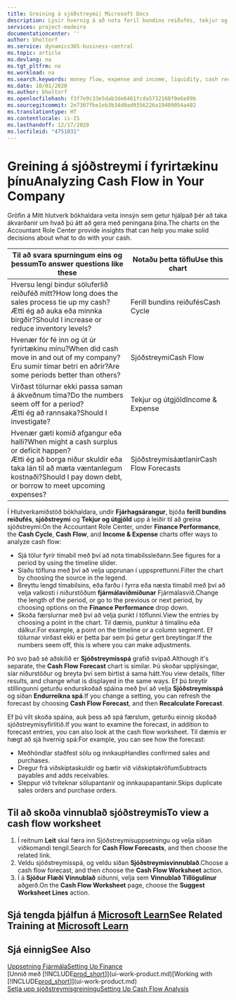 ```yaml
---
title: Greining á sjóðstreymi| Microsoft Docs
description: Lýsir hvernig á að nota feril bundins reiðufés, tekjur og útgjöld, sjóðstreymi og sjóðstreymisspá myndrit til að greina fortíð og framtíð streymi peninga inn og út úr fyrirtækinu þínu.
services: project-madeira
documentationcenter: ''
author: bholtorf
ms.service: dynamics365-business-central
ms.topic: article
ms.devlang: na
ms.tgt_pltfrm: na
ms.workload: na
ms.search.keywords: money flow, expense and income, liquidity, cash receipts minus cash payments, Cartera
ms.date: 10/01/2020
ms.author: bholtorf
ms.openlocfilehash: f3f7e9c33e5dab3de6461fcda5732168f0e6e89b
ms.sourcegitcommit: 2e7307fbe1eb3b34d0ad9356226a19409054a402
ms.translationtype: HT
ms.contentlocale: is-IS
ms.lasthandoff: 12/17/2020
ms.locfileid: "4751031"
---
```

# <a name="analyzing-cash-flow-in-your-company"></a><span data-ttu-id="92a75-103">Greining á sjóðstreymi í fyrirtækinu þínu</span><span class="sxs-lookup"><span data-stu-id="92a75-103">Analyzing Cash Flow in Your Company</span></span>
<span data-ttu-id="92a75-104">Gröfin á Mitt hlutverk bókhaldara veita innsýn sem getur hjálpað þér að taka ákvarðanir um hvað þú átt að gera með peningana þína.</span><span class="sxs-lookup"><span data-stu-id="92a75-104">The charts on the Accountant Role Center provide insights that can help you make solid decisions about what to do with your cash.</span></span>  

| <span data-ttu-id="92a75-105">Til að svara spurningum eins og þessum</span><span class="sxs-lookup"><span data-stu-id="92a75-105">To answer questions like these</span></span> | <span data-ttu-id="92a75-106">Notaðu þetta töflu</span><span class="sxs-lookup"><span data-stu-id="92a75-106">Use this chart</span></span> |
| --- | --- |
| <span data-ttu-id="92a75-107">Hversu lengi bindur söluferlið reiðuféð mitt?</span><span class="sxs-lookup"><span data-stu-id="92a75-107">How long does the sales process tie up my cash?</span></span></br> <span data-ttu-id="92a75-108">Ætti ég að auka eða minnka birgðir?</span><span class="sxs-lookup"><span data-stu-id="92a75-108">Should I increase or reduce inventory levels?</span></span> |<span data-ttu-id="92a75-109">Ferill bundins reiðufés</span><span class="sxs-lookup"><span data-stu-id="92a75-109">Cash Cycle</span></span> |
| <span data-ttu-id="92a75-110">Hvenær fór fé inn og út úr fyrirtækinu mínu?</span><span class="sxs-lookup"><span data-stu-id="92a75-110">When did cash move in and out of my company?</span></span></br> <span data-ttu-id="92a75-111">Eru sumir tímar betri en aðrir?</span><span class="sxs-lookup"><span data-stu-id="92a75-111">Are some periods better than others?</span></span> |<span data-ttu-id="92a75-112">Sjóðstreymi</span><span class="sxs-lookup"><span data-stu-id="92a75-112">Cash Flow</span></span> |
| <span data-ttu-id="92a75-113">Virðast tölurnar ekki passa saman á ákveðnum tíma?</span><span class="sxs-lookup"><span data-stu-id="92a75-113">Do the numbers seem off for a period?</span></span></br> <span data-ttu-id="92a75-114">Ætti ég að rannsaka?</span><span class="sxs-lookup"><span data-stu-id="92a75-114">Should I investigate?</span></span> |<span data-ttu-id="92a75-115">Tekjur og útgjöld</span><span class="sxs-lookup"><span data-stu-id="92a75-115">Income & Expense</span></span> |
| <span data-ttu-id="92a75-116">Hvenær gæti komið afgangur eða halli?</span><span class="sxs-lookup"><span data-stu-id="92a75-116">When might a cash surplus or deficit happen?</span></span></br> <span data-ttu-id="92a75-117">Ætti ég að borga niður skuldir eða taka lán til að mæta væntanlegum kostnaði?</span><span class="sxs-lookup"><span data-stu-id="92a75-117">Should I pay down debt, or borrow to meet upcoming expenses?</span></span> |<span data-ttu-id="92a75-118">Sjóðstreymisáætlanir</span><span class="sxs-lookup"><span data-stu-id="92a75-118">Cash Flow Forecasts</span></span> |

<span data-ttu-id="92a75-119">Í Hlutverkamiðstöð bókhaldara, undir **Fjárhagsárangur**, bjóða **ferill bundins reiðufés**, **sjóðstreymi** og **Tekjur og útgjöld** upp á leiðir til að greina sjóðstreymi:</span><span class="sxs-lookup"><span data-stu-id="92a75-119">On the Accountant Role Center, under **Finance Performance**, the **Cash Cycle**, **Cash Flow**, and **Income & Expense** charts offer ways to analyze cash flow:</span></span>  

* <span data-ttu-id="92a75-120">Sjá tölur fyrir tímabil með því að nota tímabilssleðann.</span><span class="sxs-lookup"><span data-stu-id="92a75-120">See figures for a period by using the timeline slider.</span></span>  
* <span data-ttu-id="92a75-121">Síaðu töfluna með því að velja upprunan í uppsprettunni.</span><span class="sxs-lookup"><span data-stu-id="92a75-121">Filter the chart by choosing the source in the legend.</span></span>  
* <span data-ttu-id="92a75-122">Breyttu lengd tímabilsins, eða farðu í fyrra eða næsta tímabil með því að velja valkosti í niðurstöðum **fjármálaviðmiðunar** Fjármálasvið.</span><span class="sxs-lookup"><span data-stu-id="92a75-122">Change the length of the period, or go to the previous or next period, by choosing options on the **Finance Performance** drop down.</span></span>  
* <span data-ttu-id="92a75-123">Skoða færslurnar með því að velja punkt í töflunni.</span><span class="sxs-lookup"><span data-stu-id="92a75-123">View the entries by choosing a point in the chart.</span></span> <span data-ttu-id="92a75-124">Til dæmis, punktur á tímalínu eða dálkur.</span><span class="sxs-lookup"><span data-stu-id="92a75-124">For example, a point on the timeline or a column segment.</span></span> <span data-ttu-id="92a75-125">Ef tölurnar virðast ekki er þetta þar sem þú getur gert breytingar.</span><span class="sxs-lookup"><span data-stu-id="92a75-125">If the numbers seem off, this is where you can make adjustments.</span></span>  

<span data-ttu-id="92a75-126">Þó svo það sé aðskilið er **Sjóðstreymisspá** grafið svipað.</span><span class="sxs-lookup"><span data-stu-id="92a75-126">Although it's separate, the **Cash Flow Forecast** chart is similar.</span></span> <span data-ttu-id="92a75-127">Þú skoðar upplýsingar, síar niðurstöður og breyta því sem birtist á sama hátt.</span><span class="sxs-lookup"><span data-stu-id="92a75-127">You view details, filter results, and change what is displayed in the same ways.</span></span> <span data-ttu-id="92a75-128">Ef þú breytir stillingunni geturðu endurskoðað spáina með því að velja **Sjóðstreymisspá** og síðan **Endurreikna spá**.</span><span class="sxs-lookup"><span data-stu-id="92a75-128">If you change a setting, you can refresh the forecast by choosing **Cash Flow Forecast**, and then **Recalculate Forecast**.</span></span>

<span data-ttu-id="92a75-129">Ef þú vilt skoða spáina, auk þess að spá færslum, geturðu einnig skoðað sjóðstreymisyfirlitið.</span><span class="sxs-lookup"><span data-stu-id="92a75-129">If you want to examine the forecast, in addition to forecast entries, you can also look at the cash flow worksheet.</span></span> <span data-ttu-id="92a75-130">Til dæmis er hægt að sjá hvernig spá:</span><span class="sxs-lookup"><span data-stu-id="92a75-130">For example, you can see how the forecast:</span></span>

* <span data-ttu-id="92a75-131">Meðhöndlar staðfest sölu og innkaup</span><span class="sxs-lookup"><span data-stu-id="92a75-131">Handles confirmed sales and purchases.</span></span>  
* <span data-ttu-id="92a75-132">Dregur frá viðskiptaskuldir og bætir við viðskiptakröfum</span><span class="sxs-lookup"><span data-stu-id="92a75-132">Subtracts payables and adds receivables.</span></span>  
* <span data-ttu-id="92a75-133">Sleppur við tvíteknar sölupantanir og innkaupapantanir.</span><span class="sxs-lookup"><span data-stu-id="92a75-133">Skips duplicate sales orders and purchase orders.</span></span>  

## <a name="to-view-a-cash-flow-worksheet"></a><span data-ttu-id="92a75-134">Til að skoða vinnublað sjóðstreymis</span><span class="sxs-lookup"><span data-stu-id="92a75-134">To view a cash flow worksheet</span></span>
1. <span data-ttu-id="92a75-135">Í reitnum **Leit** skal færa inn Sjóðstreymisuppsetningu og velja síðan viðkomandi tengil.</span><span class="sxs-lookup"><span data-stu-id="92a75-135">Search for **Cash Flow Forecasts**, and then choose the related link.</span></span>  
2. <span data-ttu-id="92a75-136">Veldu sjóðstreymisspá, og veldu síðan **Sjóðstreymisvinnublað**.</span><span class="sxs-lookup"><span data-stu-id="92a75-136">Choose a cash flow forecast, and then choose the **Cash Flow Worksheet** action.</span></span>  
3. <span data-ttu-id="92a75-137">Í á **Sjóður Flæði Vinnublað** síðunni, velja sem **Vinnublað Tillögulínur** aðgerð.</span><span class="sxs-lookup"><span data-stu-id="92a75-137">On the **Cash Flow Worksheet** page, choose the **Suggest Worksheet Lines** action.</span></span>  

## <a name="see-related-training-at-microsoft-learn"></a><span data-ttu-id="92a75-138">Sjá tengda þjálfun á [Microsoft Learn](/learn/modules/forecast-cash-flow-dynamics-365-business-central/index)</span><span class="sxs-lookup"><span data-stu-id="92a75-138">See Related Training at [Microsoft Learn](/learn/modules/forecast-cash-flow-dynamics-365-business-central/index)</span></span>

## <a name="see-also"></a><span data-ttu-id="92a75-139">Sjá einnig</span><span class="sxs-lookup"><span data-stu-id="92a75-139">See Also</span></span>
[<span data-ttu-id="92a75-140">Uppsetning Fjármála</span><span class="sxs-lookup"><span data-stu-id="92a75-140">Setting Up Finance</span></span>](finance-setup-finance.md)  
<span data-ttu-id="92a75-141">[Unnið með [!INCLUDE[prod_short](includes/prod_short.md)]](ui-work-product.md)</span><span class="sxs-lookup"><span data-stu-id="92a75-141">[Working with [!INCLUDE[prod_short](includes/prod_short.md)]](ui-work-product.md)</span></span>  
[<span data-ttu-id="92a75-142">Setja upp sjóðstreymisgreiningu</span><span class="sxs-lookup"><span data-stu-id="92a75-142">Setting Up Cash Flow Analysis</span></span>](finance-setup-cash-flow-analyses.md)  
